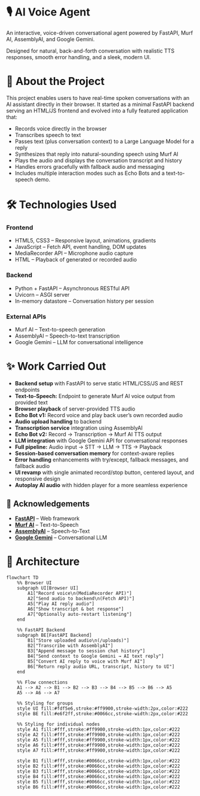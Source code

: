 # <span> 🎙️ AI Voice Agent</span>
An interactive, voice-driven conversational agent powered by FastAPI, Murf AI, AssemblyAI, and Google Gemini.

Designed for natural, back-and-forth conversation with realistic TTS responses, smooth error handling, and a sleek, modern UI.

# <span>🚀 About the Project</span>

This project enables users to have real-time spoken conversations with an AI assistant directly in their browser.
It started as a minimal FastAPI backend serving an HTML/JS frontend and evolved into a fully featured application that:

- Records voice directly in the browser
- Transcribes speech to text
- Passes text (plus conversation context) to a Large Language Model for a reply
- Synthesizes that reply into natural-sounding speech using Murf AI
- Plays the audio and displays the conversation transcript and history
- Handles errors gracefully with fallback audio and messaging
- Includes multiple interaction modes such as Echo Bots and a text-to-speech demo.


# <span>🛠️ Technologies Used </span>

### <span> Frontend </span>
- HTML5, CSS3 – Responsive layout, animations, gradients
- JavaScript – Fetch API, event handling, DOM updates
- MediaRecorder API – Microphone audio capture
- HTML – Playback of generated or recorded audio

### <span> Backend </span>
- Python + FastAPI – Asynchronous RESTful API
- Uvicorn – ASGI server
- In-memory datastore – Conversation history per session

### <span> External APIs </span>

- Murf AI – Text-to-speech generation
- AssemblyAI – Speech-to-text transcription
- Google Gemini – LLM for conversational intelligence

# ✨ Work Carried Out

- **Backend setup** with FastAPI to serve static HTML/CSS/JS and REST endpoints  
- **Text-to-Speech:** Endpoint to generate Murf AI voice output from provided text  
- **Browser playback** of server-provided TTS audio  
- **Echo Bot v1:** Record voice and play back user’s own recorded audio  
- **Audio upload handling** to backend  
- **Transcription service** integration using AssemblyAI  
- **Echo Bot v2:** Record → Transcription → Murf AI TTS output  
- **LLM integration** with Google Gemini API for conversational responses  
- **Full pipeline:** Audio input → STT → LLM → TTS → Playback  
- **Session-based conversation memory** for context-aware replies  
- **Error handling** enhancements with try/except, fallback messages, and fallback audio  
- **UI revamp** with single animated record/stop button, centered layout, and responsive design  
- **Autoplay AI audio** with hidden player for a more seamless experience  

## 🤝 Acknowledgements

- **[FastAPI](https://fastapi.tiangolo.com/)** – Web framework  
- **[Murf AI](https://murf.ai/)** – Text-to-Speech  
- **[AssemblyAI](https://www.assemblyai.com/)** – Speech-to-Text  
- **[Google Gemini](https://deepmind.google/technologies/gemini/)** – Conversational LLM  


# <span> 🧩 Architecture </span>

```mermaid
flowchart TD
    %% Browser UI
    subgraph UI[Browser UI]
        A1["Record voice\n(MediaRecorder API)"]
        A2["Send audio to backend\n(Fetch API)"]
        A5["Play AI reply audio"]
        A6["Show transcript & bot response"]
        A7["Optionally auto-restart listening"]
    end

    %% FastAPI Backend
    subgraph BE[FastAPI Backend]
        B1["Store uploaded audio\n(/uploads)"]
        B2["Transcribe with AssemblyAI"]
        B3["Append message to session chat history"]
        B4["Send context to Google Gemini → AI text reply"]
        B5["Convert AI reply to voice with Murf AI"]
        B6["Return reply audio URL, transcript, history to UI"]
    end

    %% Flow connections
    A1 --> A2 --> B1 --> B2 --> B3 --> B4 --> B5 --> B6 --> A5
    A5 --> A6 --> A7

    %% Styling for groups
    style UI fill:#fdf5e6,stroke:#ff9900,stroke-width:2px,color:#222
    style BE fill:#e6f2ff,stroke:#0066cc,stroke-width:2px,color:#222

    %% Styling for individual nodes
    style A1 fill:#fff,stroke:#ff9900,stroke-width:1px,color:#222
    style A2 fill:#fff,stroke:#ff9900,stroke-width:1px,color:#222
    style A5 fill:#fff,stroke:#ff9900,stroke-width:1px,color:#222
    style A6 fill:#fff,stroke:#ff9900,stroke-width:1px,color:#222
    style A7 fill:#fff,stroke:#ff9900,stroke-width:1px,color:#222

    style B1 fill:#fff,stroke:#0066cc,stroke-width:1px,color:#222
    style B2 fill:#fff,stroke:#0066cc,stroke-width:1px,color:#222
    style B3 fill:#fff,stroke:#0066cc,stroke-width:1px,color:#222
    style B4 fill:#fff,stroke:#0066cc,stroke-width:1px,color:#222
    style B5 fill:#fff,stroke:#0066cc,stroke-width:1px,color:#222
    style B6 fill:#fff,stroke:#0066cc,stroke-width:1px,color:#222

